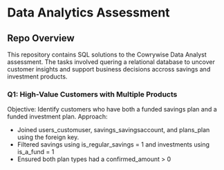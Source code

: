 # Data Analytics Assessment

## Repo Overview
This repository contains SQL solutions to the Cowrywise Data Analyst assessment. The tasks involved quering a relational database to uncover customer insights and support business decisions accross savings and investment products.

### Q1: High-Value Customers with Multiple Products
Objective: Identify customers who have both a funded savings plan and a funded investment plan.
Approach: 
- Joined users_customuser, savings_savingsaccount, and plans_plan using the foreign key.
- Filtered savings using is_regular_savings = 1 and investments using is_a_fund = 1
- Ensured both plan types had a confirmed_amount > 0
